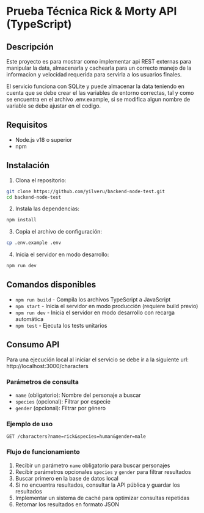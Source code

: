# Prueba Técnica Rick & Morty API (TypeScript)

## Descripción

Este proyecto es para mostrar como implementar api REST externas para manipular la data, almacenarla y cachearla para un correcto manejo de la informacion y velocidad requerida para servirla a los usuarios finales.

El servicio funciona con SQLite y puede almacenar la data teniendo en cuenta que se debe crear el las variables de entorno correctas, tal y como se encuentra en el archivo .env.example, si se modifica algun nombre de variable se debe ajustar en el codigo.


## Requisitos

- Node.js v18 o superior
- npm

## Instalación

1. Clona el repositorio:
```bash
git clone https://github.com/yilveru/backend-node-test.git
cd backend-node-test
```

2. Instala las dependencias:
```bash
npm install
```

3. Copia el archivo de configuración:
```bash
cp .env.example .env
```

4. Inicia el servidor en modo desarrollo:
```bash
npm run dev
```

## Comandos disponibles

- `npm run build` - Compila los archivos TypeScript a JavaScript
- `npm start` - Inicia el servidor en modo producción (requiere build previo)
- `npm run dev` - Inicia el servidor en modo desarrollo con recarga automática
- `npm test` - Ejecuta los tests unitarios

## Consumo API

Para una ejecución local al iniciar el servicio se debe ir a la siguiente url: http://localhost:3000/characters

### Parámetros de consulta

- `name` (obligatorio): Nombre del personaje a buscar
- `species` (opcional): Filtrar por especie
- `gender` (opcional): Filtrar por género

### Ejemplo de uso

```
GET /characters?name=rick&species=human&gender=male
```

### Flujo de funcionamiento

1. Recibir un parámetro `name` obligatorio para buscar personajes
2. Recibir parámetros opcionales `species` y `gender` para filtrar resultados
3. Buscar primero en la base de datos local
4. Si no encuentra resultados, consultar la API pública y guardar los resultados
5. Implementar un sistema de caché para optimizar consultas repetidas
6. Retornar los resultados en formato JSON